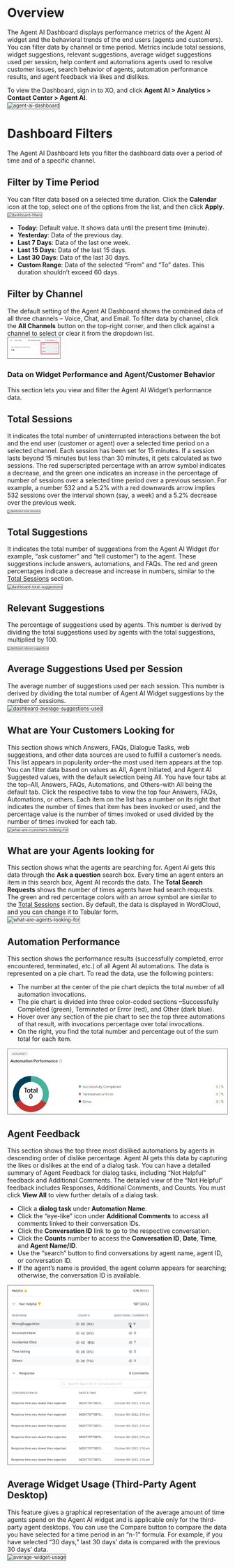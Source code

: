 # **Overview**

The Agent AI Dashboard displays performance metrics of the Agent AI widget and the behavioral trends of the end users (agents and customers). You can filter data by channel or time period. Metrics include total sessions, widget suggestions, relevant suggestions, average widget suggestions used per session, help content and automations agents used to resolve customer issues, search behavior of agents, automation performance results, and agent feedback via likes and dislikes.

To view the Dashboard, sign in to XO, and click **Agent AI **>** Analytics **>** Contact Center **>** Agent AI**.  
<img src="../agentai-dashboard-images/agent-ai-dashboard-1.png" alt="agent-ai-dashboard" title="agent-ai-dashboard" style="border: 1px solid gray; zoom:80%;">

# **Dashboard Filters**

The Agent AI Dashboard lets you filter the dashboard data over a period of time and of a specific channel.


## **Filter by Time Period**

You can filter data based on a selected time duration. Click the **Calendar** icon at the top, select one of the options from the list, and then click **Apply**.  
<img src="../agentai-dashboard-images/dashboard-filters-2.png" alt="dashboard-filters" title="dashboard-filters" style="border: 1px solid gray; zoom:60%;">

* **Today**: Default value. It shows data until the present time (minute).
* **Yesterday**: Data of the previous day.
* **Last 7 Days**: Data of the last one week.
* **Last 15 Days**: Data of the last 15 days.
* **Last 30 Days**: Data of the last 30 days.
* **Custom Range**: Data of the selected “From” and “To” dates. This duration shouldn’t exceed 60 days.

## **Filter by Channel**

The default setting of the Agent AI Dashboard shows the combined data of all three channels – Voice, Chat, and Email. To filter data by channel, click the **All Channels** button on the top-right corner, and then click against a channel to select or clear it from the dropdown list.  
<img src="./agentai-dashboard-images/dashboard-channel-filters-3.png" alt="dashboard-channel-filters" title="dashboard-channel-filters" style="border: 1px solid gray; zoom:40%;">

### **Data on Widget Performance and Agent/Customer Behavior**

This section lets you view and filter the Agent AI Widget’s performance data.

## **Total Sessions**

It indicates the total number of uninterrupted interactions between the bot and the end user (customer or agent) over a selected time period on a selected channel. Each session has been set for 15 minutes. If a session lasts beyond 15 minutes but less than 30 minutes, it gets calculated as two sessions. The red superscripted percentage with an arrow symbol indicates a decrease, and the green one indicates an increase in the percentage of number of sessions over a selected time period over a previous session. For example, a number 532 and a 5.2% with a red downwards arrow implies 532 sessions over the interval shown (say, a week) and a 5.2% decrease over the previous week.  
<img src="../agentai-dashboard-images/dashboard-total-sessions-4.png" alt="dashboard-total-sessions" title="dashboard-total-sessions" style="border: 1px solid gray; zoom:40%;">

## **Total Suggestions**

It indicates the total number of suggestions from the Agent AI Widget (for example, “ask customer” and “tell customer”) to the agent. These suggestions include answers, automations, and FAQs. The red and green percentages indicate a decrease and increase in numbers, similar to the [Total Sessions](#total-sessions) section.  
<img src="../agentai-dashboard-images/dashboard-total-suggestions-5.png" alt="dashboard-total-suggestions" title="dashboard-total-suggestions" style="border: 1px solid gray; zoom:60%;">

## **Relevant Suggestions**

The percentage of suggestions used by agents. This number is derived by dividing the total suggestions used by agents with the total suggestions, multiplied by 100.  
<img src="../agentai-dashboard-images/dashboard-relevant-suggestions-6.png" alt="dashboard-relevant-suggestions" title="dashboard-relevant-suggestions" style="border: 1px solid gray; zoom:40%;">

## **Average Suggestions Used per Session**

The average number of suggestions used per each session. This number is derived by dividing the total number of Agent AI Widget suggestions by the number of sessions.  
<img src="../agentai-dashboard-images/dashboard-average-suggestions-used-7.png" alt="dashboard-average-suggestions-used" title="dashboard-average-suggestions-used" style="border: 1px solid gray; zoom:80%;">

## **What are Your Customers Looking for**

This section shows which Answers, FAQs, Dialogue Tasks, web suggestions, and other data sources are used to fulfill a customer’s needs. This list appears in popularity order–the most used item appears at the top. You can filter data based on values as All, Agent Initiated, and Agent AI Suggested values, with the default selection being All. You have four tabs at the top–All, Answers, FAQs, Automations, and Others–with All being the default tab. Click the respective tabs to view the top four Answers, FAQs, Automations, or others. Each item on the list has a number on its right that indicates the number of times that item has been invoked or used, and the percentage value is the number of times invoked or used divided by the number of times invoked for each tab.  
<img src="../agentai-dashboard-images/dashboard-what-are-customers-looking-for-8.png" alt="what-are-customers-looking-for" title="what-are-customers-looking-for" style="border: 1px solid gray; zoom:60%;">

## **What are your Agents looking for**

This section shows what the agents are searching for. Agent AI gets this data through the **Ask a question** search box. Every time an agent enters an item in this search box, Agent AI records the data. The **Total Search Requests** shows the number of times agents have had search requests. The green and red percentage colors with an arrow symbol are similar to the [Total Sessions](#total-sessions) section. By default, the data is displayed in WordCloud, and you can change it to Tabular form.  
<img src="../agentai-dashboard-images/dashboard-what-are-agents-looking-for-9.png" alt="what-are-agents-looking-for" title="what-are-agents-looking-for" style="border: 1px solid gray; zoom:80%;">

## **Automation Performance**

This section shows the performance results (successfully completed, error encountered, terminated, etc.) of all Agent AI automations. The data is represented on a pie chart. To read the data, use the following pointers:

* The number at the center of the pie chart depicts the total number of all automation invocations.
* The pie chart is divided into three color-coded sections –Successfully Completed (green), Terminated or Error (red), and Other (dark blue).
* Hover over any section of the pie chart to see the top three automations of that result, with invocations percentage over total invocations.
* On the right, you find the total number and percentage out of the sum total for each item.  
<img src="./agentai-dashboard-images/dashboard-automation-performance-data-10.png" alt="automation-performance-data" title="automation-performance-data" style="border: 1px solid gray; zoom:80%;">

## **Agent Feedback**

This section shows the top three most disliked automations by agents in descending order of dislike percentage. Agent AI gets this data by capturing the likes or dislikes at the end of a dialog task. You can have a detailed summary of Agent Feedback for dialog tasks, including “Not Helpful” feedback and Additional Comments. The detailed view of the “Not Helpful” feedback includes Responses, Additional Comments, and Counts. You must click **View All** to view further details of a dialog task.

* Click a **dialog task** under **Automation Name**.
* Click the “eye-like” icon under **Additional Comments** to access all comments linked to their conversation IDs.
* Click the **Conversation ID** link to go to the respective conversation.
* Click the **Counts** number to access the **Conversation ID**, **Date**, **Time**, and **Agent Name/ID**.
* Use the “search” button to find conversations by agent name, agent ID, or conversation ID.
* If the agent’s name is provided, the agent column appears for searching; otherwise, the conversation ID is available.  
<img src="./agentai-dashboard-images/dashboard-agent-feedback-data-11.png" alt="agent-feedback-data" title="agent-feedback-data" style="border: 1px solid gray; zoom:80%;">

## **Average Widget Usage (Third-Party Agent Desktop)**

This feature gives a graphical representation of the average amount of time agents spend on the Agent AI widget and is applicable only for the third-party agent desktops. You can use the Compare button to compare the data you have selected for a time period in an “n-1” formula. For example, if you have selected “30 days,” last 30 days’ data is compared with the previous 30 days’ data.  
<img src="../agentai-dashboard-images/average-widget-usage-12.png" alt="average-widget-usage" title="average-widget-usage" style="border: 1px solid gray; zoom:80%;">

